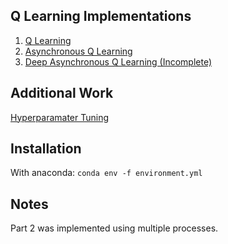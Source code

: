 ## Q Learning Implementations

1. [Q Learning](./src/qlearning.py)
2. [Asynchronous Q Learning](./src/async_qlearning,py)
3. [Deep Asynchronous Q Learning (Incomplete)](./src/deep_qlearning.py)


## Additional Work

[Hyperparamater Tuning](./src/hyperopt.py)

## Installation

With anaconda: `conda env -f environment.yml`

## Notes
Part 2 was implemented using multiple processes.
